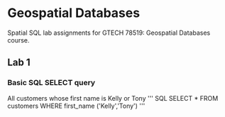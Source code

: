 # Geospatial Databases
 Spatial SQL lab assignments for GTECH 78519: Geospatial Databases course.

## Lab 1
### Basic SQL SELECT query

All customers whose first name is Kelly or Tony
''' SQL
SELECT *
FROM customers
WHERE first_name ('Kelly','Tony')
'''
